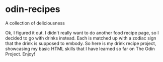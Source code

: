 # odin-recipes
A collection of deliciousness

Ok, I figured it out. I didn't really want to do another food recipe page, so I decided to go with drinks instead. Each is matched up with a zodiac sign that the drink is supposed to embody. So here is my drink recipe project, showcasing my basic HTML skills that I have learned so far on The Odin Project. Enjoy!
